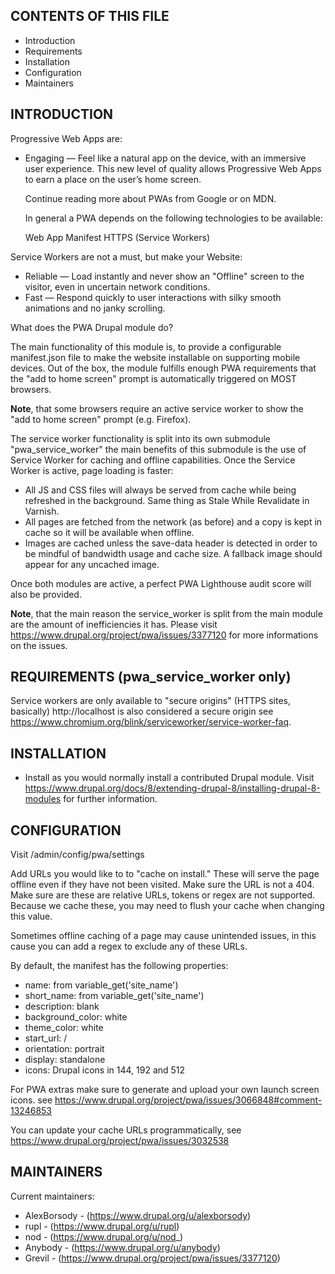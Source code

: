 CONTENTS OF THIS FILE
---------------------

 * Introduction
 * Requirements
 * Installation
 * Configuration
 * Maintainers

INTRODUCTION
------------
Progressive Web Apps are:

 * Engaging — Feel like a natural app on the device, with an immersive user
  experience.
  This new level of quality allows Progressive Web Apps to earn a place on the
   user’s home screen.

   Continue reading more about PWAs from Google or on MDN.

   In general a PWA depends on the following technologies to be available:

   Web App Manifest
   HTTPS
   (Service Workers)

Service Workers are not a must, but make your Website:
 * Reliable — Load instantly and never show an "Offline" screen to the visitor,
  even in uncertain network conditions.
 * Fast — Respond quickly to user interactions with silky smooth animations
  and no janky scrolling.

What does the PWA Drupal module do?

The main functionality of this module is, to provide a configurable
manifest.json file to make the website installable on supporting mobile devices.
Out of the box, the module fulfills enough PWA requirements that the "add to
home screen" prompt is automatically triggered on MOST browsers.

**Note**, that some browsers require an active service worker to show the "add
to home screen" prompt (e.g. Firefox).

The service worker functionality is split into its own submodule
"pwa_service_worker" the main benefits of this submodule is the use of
Service Worker for caching and offline capabilities. Once the Service Worker is
active, page loading is faster:

 * All JS and CSS files will always be served from cache while being refreshed
  in the background. Same thing as Stale While Revalidate in Varnish.
 * All pages are fetched from the network (as before) and a copy is kept in
  cache so it will be available when offline.
 * Images are cached unless the save-data header is detected in order to be
  mindful of bandwidth usage and cache size. A fallback image should appear for
  any uncached image.

Once both modules are active, a perfect PWA Lighthouse audit score will also be
provided.

**Note**, that the main reason the service_worker is split from the main module
are the amount of inefficiencies it has. Please visit
https://www.drupal.org/project/pwa/issues/3377120 for more informations on the
issues.

REQUIREMENTS (pwa_service_worker only)
------------

  Service workers are only available to "secure origins"
  (HTTPS sites, basically) http://localhost is also considered a secure origin
  see https://www.chromium.org/blink/serviceworker/service-worker-faq.

INSTALLATION
------------

 * Install as you would normally install a contributed Drupal module. Visit
  https://www.drupal.org/docs/8/extending-drupal-8/installing-drupal-8-modules
   for further information.

CONFIGURATION
-------------

 Visit /admin/config/pwa/settings

 Add URLs you would like to to "cache on install." These will serve the page
 offline even if they have not been visited. Make sure the URL is not a 404.
 Make sure are these are relative URLs, tokens or regex are not supported.
 Because we cache these, you may need to flush your cache when changing this
 value.

 Sometimes offline caching of a page may cause unintended issues, in this cause
 you can add a regex to exclude any of these URLs.

By default, the manifest has the following properties:

 * name: from variable_get('site_name')
 * short_name: from variable_get('site_name')
 * description: blank
 * background_color: white
 * theme_color: white
 * start_url: /
 * orientation: portrait
 * display: standalone
 * icons: Drupal icons in 144, 192 and 512

 For PWA extras make sure to generate and upload your own launch screen icons.
 see https://www.drupal.org/project/pwa/issues/3066848#comment-13246853

 You can update your cache URLs programmatically, see
 https://www.drupal.org/project/pwa/issues/3032538

MAINTAINERS
-----------

Current maintainers:

 * AlexBorsody - (https://www.drupal.org/u/alexborsody)
 * rupl - (https://www.drupal.org/u/rupl)
 * nod - (https://www.drupal.org/u/nod_)
 * Anybody - (https://www.drupal.org/u/anybody)
 * Grevil - (https://www.drupal.org/project/pwa/issues/3377120)

